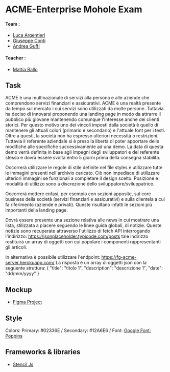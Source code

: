 # ACME-Enterprise Mohole Exam

#### Team :
- [Luca Argentieri](https://github.com/LucaArgentieri)
- [Giuseppe Conti](https://github.com/peppeconti)
- [Andrea Guffi](https://github.com/andreauhh)

#### Teacher :
- [Mattia Ballo](https://github.com/mattiaballo)

## Task
ACME è una multinazionale di servizi alla persona e alle aziende che comprendono servizi finanziari e assicurativi. ACME è una realtà presente da tempo sul mercato i cui servizi sono utilizzati da molte persone. Tuttavia ha deciso di innovarsi proponendo una landing page in modo da attrarre il pubblico più giovane mantenendo comunque l'interesse anche dei clienti storici. Per questo motivo uno dei vincoli imposti dalla società è quello di mantenere gli attuali colori (primario e secondario) e l'attuale font per i testi.
Oltre a questi, la società non ha espresso ulteriori necessità o restrizioni. Tuttavia il referente aziendale si è preso la libertà di poter apportare delle modifiche alle specifiche successivamente ad una demo. La data di questa demo verrà definita in base agli impegni degli sviluppatori e del referente stesso e dovrà essere svolta entro 5 giorni prima della consegna stabilita.

Occorrerà utilizzare le regole di stile definite nel file styles e utilizzare tutte le immagini presenti nell'archivio caricato. Ciò non impedisce di utilizzare ulteriori immagini se funzionali a completare il design scelto. Posizione e modalità di utilizzo sono a discrezione dello sviluppatore/sviluppatrice.

Occorrerà mettere enfasi, per esempio con sezioni apposite, sul core business della società (servizi finanziari e assicurativi) e sulla clientela a cui fa riferimento (aziende e privati). Queste risultano infatti le sezioni più importanti della landing page.

Dovrà essere presente una sezione relativa alle news in cui mostrare una lista, stilizzata a piacere seguendo le linee guida globali, di notizie. Queste notizie sono recuperate attraverso l'utilizzo di fetch API interrogando l'indirizzo: https://jsonplaceholder.typicode.com/posts
tale indirizzo restituirà un array di oggetti con cui popolare i componenti rappresentanti gli articoli.

In alternativa è possibile utilizzare l'endpoint:
https://fg-acme-server.herokuapp.com/
La risposta è un array di oggetti json con la seguente struttura:
{
    "title": "titolo 1",
    "description": "descrizione 1",
    "date": "dd/mm/yyyy"
  }

## Mockup

- [Figma Project](https://www.figma.com/file/TJ8inXUCPNhiYrBLtg6kNu/ACME_STENCIL?node-id=0%3A1
)

## Style

Colors:
Primary: #02336E / 
Secondary: #12A6E6 / 
Font: [Google Font: Poppins](https://fonts.googleapis.com/css2family=Poppins:ital,wght@0,300;0,400;0,600;1,300;1,400;1,600&display=swap)

## Frameworks & libraries
- [Stencil Js](https://stenciljs.com/)

